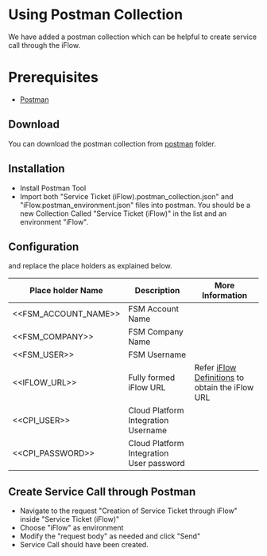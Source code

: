 # Using Postman Collection
We have added a postman collection which can be helpful to create service call through the iFlow. 

# Prerequisites
* [Postman](https://www.getpostman.com/products)

## Download
You can download the postman collection from [postman](../postman) folder.

## Installation
* Install Postman Tool
* Import both "Service Ticket (iFlow).postman_collection.json" and "iFlow.postman_environment.json" files into postman. You should be a new Collection Called "Service Ticket (iFlow)" in the list and an environment "iFlow".

## Configuration

 and replace the place holders as explained below.

| Place holder Name                            | Description                                    | More Information                                                                                                                |
|----------------------------------------------|------------------------------------------------|---------------------------------------------------------------------------------------------------------------------------------|
| &lt;&lt;FSM_ACCOUNT_NAME&gt;&gt;                              | FSM Account Name                    |                                                                                                                                 |
| &lt;&lt;FSM_COMPANY&gt;&gt;                                | FSM Company Name         |                                                                                                                                 |
| &lt;&lt;FSM_USER&gt;&gt;                            | FSM Username     |                                                                                                                                 |
| &lt;&lt;IFLOW_URL&gt;&gt;                 | Fully formed iFlow URL                               | Refer [iFlow Definitions](01-iflow-setup.md) to obtain the iFlow URL |
| &lt;&lt;CPI_USER&gt;&gt; | Cloud Platform Integration Username |                                                                                                                                 |
| &lt;&lt;CPI_PASSWORD&gt;&gt;                              | Cloud Platform Integration User password                   |                                                                                                                                 |

## Create Service Call through Postman
* Navigate to the request "Creation of Service Ticket through iFlow" inside "Service Ticket (iFlow)"
* Choose "iFlow" as environment
* Modify the "request body" as needed and click "Send"
* Service Call should have been created.